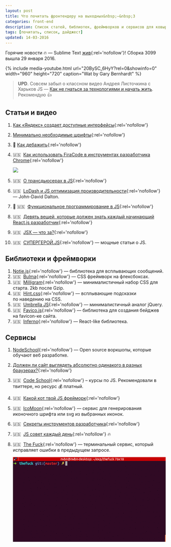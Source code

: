 ```yaml
---
layout: post
title: Что почитать фронтендеру на выходных&nbsp;—&nbsp;3
categories: front-end
description: Список статей, библиотек, фреймворков и сервисов для ковыряния на выходных или в свободное время для фронтенд разработчика.
tags: [почитать, список, дайджест]
updated: 14-03-2016
---
```


Горячие новости 🔥 — Sublime Text [жив](https://sublimetext.com/3dev){:rel='nofollow'}! Сборка 3099 вышла 29 января 2016.

{% include media-youtube.html url="20BySC_6HyY?rel=0&amp;showinfo=0" width="960" height="720" caption="Wat by Gary Bernhardt" %}

> **UPD**. Совсем забыл о классном видео Андрея Листочкина с Харьков JS — [Как не гнаться за технологиями и начать жить](https://www.youtube.com/watch?v=xPFRUM_oDKA). Рекомендую 👍

## Статьи и видео
1. [Как «Яндекс» создает доступные интерфейсы][1]{:rel='nofollow'}
1. [Минимально необходимые шрифты][12]{:rel='nofollow'}
1. 🎥 [Как дебажить][15]{:rel='nofollow'}
1. 🇺🇸&nbsp;&nbsp;[Как использовать FiraCode в инструментах разработчика Chrome][20]{:rel='nofollow'}

	![](/assets/img/week-ends/dev-tools-fira-code.png)
	<!-- more -->

1. 🇺🇸&nbsp;&nbsp;[О трансдьюсерах в JS][14]{:rel='nofollow'}
1. 🇺🇸&nbsp;&nbsp;[LoDash и JS оптимизация производительности][6]{:rel='nofollow'} — John-David Dalton.
1. 🎥 🇺🇸&nbsp;&nbsp;[Функциональное программирование в JS][8]{:rel='nofollow'}
1. 🇺🇸&nbsp;&nbsp;[Девять вещей, которые должен знать каждый начинающий React.js разработчик][16]{:rel='nofollow'}
1. 🇺🇸&nbsp;&nbsp;[JSX — что за?][18]{:rel='nofollow'}
1. 🇺🇸&nbsp;&nbsp;[СУПЕРГЕРОЙ.JS][21]{:rel='nofollow'} — мощные статьи о JS.


## Библиотеки и фреймворки
1. [Notie.js][4]{:rel='nofollow'} — библиотека для всплывающих сообщений.
1. 🇺🇸&nbsp;&nbsp;[Bulma][9]{:rel='nofollow'} — CSS фреймворк на флексбоксах.
1. 🇺🇸&nbsp;&nbsp;[Milligram][10]{:rel='nofollow'} — минималистичный набор CSS для старта. 2kb после Gzip.
1. 🇺🇸&nbsp;&nbsp;[Hint.css][11]{:rel='nofollow'} — всплывающие подсказки по наведению на CSS.
1. 🇺🇸&nbsp;&nbsp;[Umbrella JS][17]{:rel='nofollow'} — минималистичный аналог jQuery.
1. 🇺🇸&nbsp;&nbsp;[Favico.js][22]{:rel='nofollow'} — библиотека для создания бейджев на favicon-ке сайта.
1. 🇺🇸&nbsp;&nbsp;[Inferno][23]{:rel='nofollow'} — React-like библиотека.


## Сервисы
1. [NodeSchool][2]{:rel='nofollow'} — Open source воркшопы, которые обучают веб разработке.
1. [Должен ли сайт выглядеть абсолютно одинакого в разных браузерах?][19]{:rel='nofollow'}
1. 🇺🇸&nbsp;&nbsp;[Code School][25]{:rel='nofollow'} – курсы по JS. Рекомендовали в твиттере, но ресурс 💰 платный.
1. 🇺🇸&nbsp;&nbsp;[Какой кот твой JS фрейморк][19]{:rel='nofollow'}
1. 🇺🇸&nbsp;&nbsp;[IcoMoon][3]{:rel='nofollow'} — сервис для генерирования иконочного шрифта или svg из выбранных иконок.
1. 🇺🇸&nbsp;&nbsp;[Секреты инструментов разработчика][7]{:rel='nofollow'}
1. 🇺🇸&nbsp;&nbsp;[JS совет каждый день][24]{:rel='nofollow'} 🔥
1. 🇺🇸&nbsp;&nbsp;[The Fuck][3]{:rel='nofollow'} — терминальный сервис, который исправляет ошибки в предыдущем запросе.

	![The Fuck](/assets/img/week-ends/the-fuck.gif)




[1]: https://vc.ru/p/yandex-accessibility
[2]: http://nodeschool.io/ru/
[3]: https://icomoon.io/app/
[4]: https://jaredreich.com/projects/notie.js/
[5]: https://github.com/nvbn/thefuck
[6]: https://www.youtube.com/watch?v=cD9utLH3QOk&app=desktop
[7]: http://devtoolsecrets.com/
[8]: https://www.youtube.com/playlist?list=PL0zVEGEvSaeEd9hlmCXrk5yUyqUag-n84&app=desktop
[9]: http://bulma.io/
[10]: https://milligram.github.io/
[11]: http://kushagragour.in/lab/hint/
[12]: http://css-live.ru/articles/minimalno-neobxodimye-shrifty.html
[13]: http://dowebsitesneedtolookexactlythesameineverybrowser.com/
[14]: https://medium.com/@roman01la/understanding-transducers-in-javascript-3500d3bd9624
[15]: https://events.yandex.ru/lib/talks/1436/
[16]: https://camjackson.net/post/9-things-every-reactjs-beginner-should-know
[17]: http://umbrellajs.com/
[18]: http://www.jasonformat.com/wtf-is-jsx/
[19]: http://whichcatisyourjavascriptframework.com/
[20]: https://github.com/roman01la/roman01la-devtools
[21]: http://superherojs.com/
[22]: http://lab.ejci.net/favico.js/
[23]: https://github.com/trueadm/inferno
[24]: https://github.com/loverajoel/jstips
[25]: https://www.codeschool.com/paths/javascript
